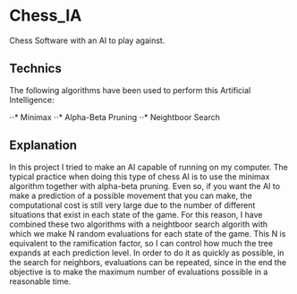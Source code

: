 # Chess_IA

Chess Software with an AI to play against.

## Technics

The following algorithms have been used to perform this Artificial Intelligence:

⋅⋅* Minimax
⋅⋅* Alpha-Beta Pruning
⋅⋅* Neightboor Search

## Explanation

In this project I tried to make an AI capable of running on my computer. The typical practice when doing this type of chess AI is to use the minimax algorithm together with alpha-beta pruning. Even so, if you want the AI ​​to make a prediction of a possible movement that you can make, the computational cost is still very large due to the number of different situations that exist in each state of the game.
For this reason, I have combined these two algorithms with a neightboor search algorith with which we make N random evaluations for each state of the game. This N is equivalent to the ramification factor, so I can control how much the tree expands at each prediction level.
In order to do it as quickly as possible, in the search for neighbors, evaluations can be repeated, since in the end the objective is to make the maximum number of evaluations possible in a reasonable time.
